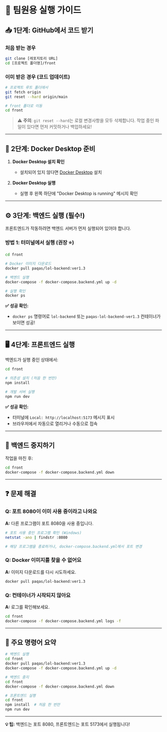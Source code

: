 # 🚀 팀원용 실행 가이드

## 📥 1단계: GitHub에서 코드 받기

### 처음 받는 경우

```bash
git clone [레포지토리 URL]
cd [프로젝트 폴더명]/front
```

### 이미 받은 경우 (코드 업데이트)

```bash
# 프로젝트 루트 폴더에서
git fetch origin
git reset --hard origin/main

# front 폴더로 이동
cd front
```

> ⚠️ **주의**: `git reset --hard`는 로컬 변경사항을 모두 삭제합니다. 작업 중인 파일이 있다면 먼저 커밋하거나 백업하세요!

---

## 🐳 2단계: Docker Desktop 준비

1. **Docker Desktop 설치 확인**
   - 설치되어 있지 않다면 [Docker Desktop](https://www.docker.com/products/docker-desktop/) 설치
   
2. **Docker Desktop 실행**
   - 실행 후 왼쪽 하단에 "Docker Desktop is running" 메시지 확인

---

## ⚙️ 3단계: 백엔드 실행 (필수!)

프론트엔드가 작동하려면 백엔드 서버가 먼저 실행되어 있어야 합니다.

### 방법 1: 터미널에서 실행 (권장 ⭐)

```bash
cd front

# Docker 이미지 다운로드
docker pull paqas/lol-backend:ver1.3

# 백엔드 실행
docker-compose -f docker-compose.backend.yml up -d

# 실행 확인
docker ps
```

**✅ 성공 확인:**
- `docker ps` 명령어로 `lol-backend` 또는 `paqas-lol-backend-ver1.3` 컨테이너가 보이면 성공!

---

## 🖥️ 4단계: 프론트엔드 실행

백엔드가 실행 중인 상태에서:

```bash
cd front

# 의존성 설치 (처음 한 번만)
npm install

# 개발 서버 실행
npm run dev
```

**✅ 성공 확인:**
- 터미널에 `Local: http://localhost:5173` 메시지 표시
- 브라우저에서 자동으로 열리거나 수동으로 접속

---

## 🛑 백엔드 중지하기

작업을 마친 후:

```bash
cd front
docker-compose -f docker-compose.backend.yml down
```

---

## ❓ 문제 해결

### Q: 포트 8080이 이미 사용 중이라고 나와요
**A:** 다른 프로그램이 포트 8080을 사용 중입니다.
```bash
# 포트 사용 중인 프로그램 확인 (Windows)
netstat -ano | findstr :8080

# 해당 프로그램을 종료하거나, docker-compose.backend.yml에서 포트 변경
```

### Q: Docker 이미지를 찾을 수 없어요
**A:** 이미지 다운로드를 다시 시도하세요.
```bash
docker pull paqas/lol-backend:ver1.3
```

### Q: 컨테이너가 시작되지 않아요
**A:** 로그를 확인해보세요.
```bash
cd front
docker-compose -f docker-compose.backend.yml logs -f
```

---

## 📝 주요 명령어 요약

```bash
# 백엔드 실행
cd front
docker pull paqas/lol-backend:ver1.3
docker-compose -f docker-compose.backend.yml up -d

# 백엔드 중지
cd front
docker-compose -f docker-compose.backend.yml down

# 프론트엔드 실행
cd front
npm install  # 처음 한 번만
npm run dev
```

---

**💡 팁:** 백엔드는 포트 8080, 프론트엔드는 포트 5173에서 실행됩니다!

